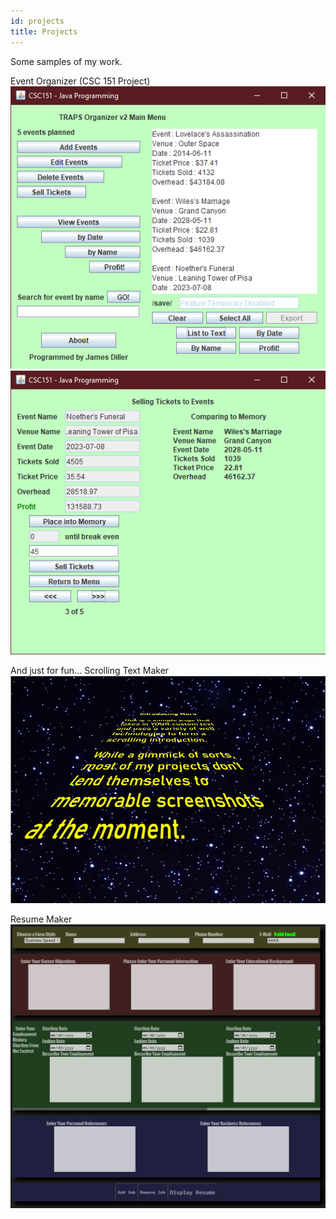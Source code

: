 ```yaml
---
id: projects
title: Projects
---
```


Some samples of my work.



Event Organizer (CSC 151 Project)\
![TRAPS Main Menu](./assets/traps01.png)\
![TRAPS Ticket Selling Screen](./assets/traps02.png)

And just for fun...
Scrolling Text Maker\
![Just like in the movies!](./assets/swSCROLL.jpg)

Resume Maker\
![Contains 3 seperate CSS Themes](./assets/resumePretty.png)
